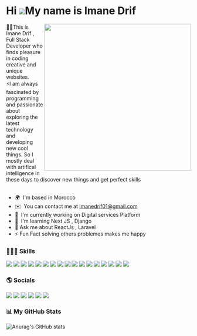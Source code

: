 Hi ![](https://user-images.githubusercontent.com/18350557/176309783-0785949b-9127-417c-8b55-ab5a4333674e.gif)My name is Imane Drif
==================================================================================================================================

<img align="right" width="400" src="https://media.tenor.com/S59bPkT0pqcAAAAC/programming.gif">
👨‍🎓This is Imane Drif , Full Stack Developer who finds pleasure in coding creative and unique websites. <br>
⚡I am always fascinated by programming and passionate about exploring the latest technology and developing new cool things. So I mostly deal with artifical intelligence in these days to discover new things and get perfect skills 
<br><br>


* 🌍  I'm based in Morocco
* ✉️  You can contact me at [imanedrif01@gmail.com](mailto:imanedrif01@gmail.com)
* 🚀  I'm currently working on Digital services Platform
* 🧠  I'm learning Next JS , Django
* 💬 Ask me about ReactJs , Laravel 
* ⚡ Fun Fact solving others problemes makes me happy


### 👩🏻‍💻 Skills 


<p align="left">
<img src="https://img.shields.io/badge/javascript-%23323330.svg?style=for-the-badge&logo=javascript&logoColor=%23F7DF1E"/>
<img src="https://img.shields.io/badge/php-%23777BB4.svg?style=for-the-badge&logo=php&logoColor=white"/>
<img src="https://img.shields.io/badge/python-3670A0?style=for-the-badge&logo=python&logoColor=ffdd54"/>
<img src="https://img.shields.io/badge/html5-%23E34F26.svg?style=for-the-badge&logo=html5&logoColor=white"/>
<img src="https://img.shields.io/badge/react-%2320232a.svg?style=for-the-badge&logo=react&logoColor=%2361DAFB"/>
<img src="https://img.shields.io/badge/react_native-%2320232a.svg?style=for-the-badge&logo=react&logoColor=%2361DAFB"/>
<img src="https://img.shields.io/badge/redux-%23593d88.svg?style=for-the-badge&logo=redux&logoColor=white"/>
<img src="https://img.shields.io/badge/css3-%231572B6.svg?style=for-the-badge&logo=css3&logoColor=white"/>
<img src="https://img.shields.io/badge/jquery-%230769AD.svg?style=for-the-badge&logo=jquery&logoColor=white"/>
<img src="https://img.shields.io/badge/tailwindcss-%2338B2AC.svg?style=for-the-badge&logo=tailwind-css&logoColor=white"/>
<img src="https://img.shields.io/badge/bootstrap-%23563D7C.svg?style=for-the-badge&logo=bootstrap&logoColor=white"/>
<img src="https://img.shields.io/badge/Oracle-F80000?style=for-the-badge&logo=oracle&logoColor=white"/>
<img src="https://img.shields.io/badge/mysql-%2300f.svg?style=for-the-badge&logo=mysql&logoColor=white"/>
<img src="https://img.shields.io/badge/node.js-6DA55F?style=for-the-badge&logo=node.js&logoColor=white"/>
<img src="https://img.shields.io/badge/laravel-%23FF2D20.svg?style=for-the-badge&logo=laravel&logoColor=white"/>
<img src="https://img.shields.io/badge/figma-%23F24E1E.svg?style=for-the-badge&logo=figma&logoColor=white"/>
<img src="https://img.shields.io/badge/Canva-%2300C4CC.svg?style=for-the-badge&logo=Canva&logoColor=white"/>
</p>




### 🌎 Socials

<p align="left">
<a href="https://discord.com/users/𝐺E͎W͜͡ℐ𝓂𝒶𝓃#1350" target="_blank" rel="noreferrer"><img src="https://img.shields.io/badge/Discord-%235865F2.svg?style=for-the-badge&logo=discord&logoColor=white) "/></a>
 <a href="https://www.facebook.com/Imane Drif" target="_blank" rel="noreferrer"><img src="https://img.shields.io/badge/Facebook-%231877F2.svg?style=for-the-badge&logo=Facebook&logoColor=white)"/></a>
 <a href="https://www.github.com/Imane Drif" target="_blank" rel="noreferrer"><img src="https://img.shields.io/badge/github-%23121011.svg?style=for-the-badge&logo=github&logoColor=white)"/></a> 
  <a href="http://www.instagram.com/Imane.drif1" target="_blank" rel="noreferrer"><img src="https://img.shields.io/badge/Instagram-%23E4405F.svg?style=for-the-badge&logo=Instagram&logoColor=white)"/></a> 
  <a href="https://www.linkedin.com/in/imane-drif-305865262/" target="_blank" rel="noreferrer"><img src="https://img.shields.io/badge/linkedin-%230077B5.svg?style=for-the-badge&logo=linkedin&logoColor=white)"/></a> 
  <a href="https://www.twitter.com/Imanedrif3" target="_blank" rel="noreferrer"><img src="https://img.shields.io/badge/Twitter-%231DA1F2.svg?style=for-the-badge&logo=Twitter&logoColor=white)"/></a></p>

### 📊 My GitHub Stats



![Anurag's GitHub stats](https://github-readme-stats.vercel.app/api?username=imanedrif&show_icons=true&theme=radical)
<!-- <a href="http://www.github.com/Imane Drif"><img src="https://github-readme-streak-stats.herokuapp.com/?user=Imane Drif&stroke=ffffff&background=0f172a&ring=ef4444&fire=ef4444&currStreakNum=ffffff&currStreakLabel=ef4444&sideNums=ffffff&sideLabels=ffffff&dates=ffffff&hide_border=true" /></a> -->

<!-- <a href="https://github.com/Imane Drif" align="left"><img src="https://github-readme-stats.vercel.app/api/top-langs/?username=Imane Drif&langs_count=10&title_color=ef4444&text_color=ffffff&icon_color=64748b&bg_color=0f172a&hide_border=true&locale=en&custom_title=Top%20%Languages" alt="Top Languages" /></a> -->
